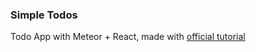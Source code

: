 ### Simple Todos

Todo App with Meteor + React, made with [official tutorial](https://www.meteor.com/tutorials/react/components)
